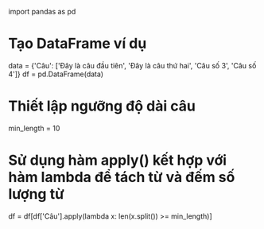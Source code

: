 import pandas as pd

# Tạo DataFrame ví dụ
data = {'Câu': ['Đây là câu đầu tiên', 'Đây là câu thứ hai', 'Câu số 3', 'Câu số 4']}
df = pd.DataFrame(data)

# Thiết lập ngưỡng độ dài câu
min_length = 10

# Sử dụng hàm apply() kết hợp với hàm lambda để tách từ và đếm số lượng từ
df = df[df['Câu'].apply(lambda x: len(x.split()) >= min_length)]
